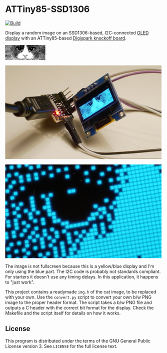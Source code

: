 # ATTiny85-SSD1306

[![Build](https://github.com/aklomp/attiny85-ssd1306/actions/workflows/build.yml/badge.svg)](https://github.com/aklomp/attiny85-ssd1306/actions/workflows/build.yml)

Display a random image on an SSD1306-based, I2C-connected
[OLED display](http://www.banggood.com/0_96-Inch-4Pin-Blue-Yellow-IIC-I2C-OLED-Display-Module-For-Arduino-p-969144.html)
with an ATTiny85-based
[Digispark knockoff board](http://www.banggood.com/ATTINY85-Mini-Usb-MCU-Development-Board-For-Arduino-p-971122.html).

![Input image](src/img.png "Input image")

![Displayed image](img/01.jpg "Displayed image")

![Close-up](img/02.jpg "Close-up")

The image is not fullscreen because this is a yellow/blue display and I'm only
using the blue part. The I2C code is probably not standards compliant. For
starters it doesn't use any timing delays. In this application, it happens to
"just work".

This project contains a readymade `img.h` of the cat image, to be replaced with
your own. Use the `convert.py` script to convert your own b/w PNG image to the
proper header format. The script takes a b/w PNG file and outputs a C header
with the correct bit format for the display. Check the Makefile and the script
itself for details on how it works.

## License

This program is distributed under the terms of the GNU General Public License
version 3. See `LICENSE` for the full license text.
